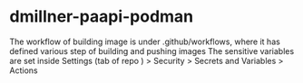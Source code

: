 # dmillner-paapi-podman
The workflow of building image is under .github/workflows, where it has defined various step of building and pushing images
The sensitive variables are set inside Settings (tab of repo ) > Security > Secrets and Variables > Actions